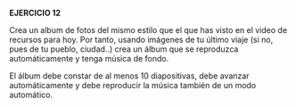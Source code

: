 **EJERCICIO 12**

Crea un album de fotos del mismo estilo que el que has visto en el video de recursos para hoy. Por tanto, usando imágenes de tu último viaje (si no, pues de tu pueblo, ciudad..) crea un álbum que se reproduzca automáticamente y tenga música de fondo.

El álbum debe constar de al menos 10 diapositivas, debe avanzar automáticamente y debe reproducir la música también de un modo automático.
<!--stackedit_data:
eyJoaXN0b3J5IjpbLTEzMTAzMjc4NjVdfQ==
-->
